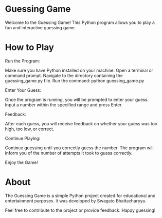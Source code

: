 

# Guessing Game

Welcome to the Guessing Game! This Python program allows you to play a fun and interactive guessing game.

# How to Play

Run the Program:

Make sure you have Python installed on your machine.
Open a terminal or command prompt.
Navigate to the directory containing the guessing_game.py file.
Run the command: python guessing_game.py


Enter Your Guess:

Once the program is running, you will be prompted to enter your guess.
Input a number within the specified range and press Enter.


Feedback:

After each guess, you will receive feedback on whether your guess was too high, too low, or correct.


Continue Playing:

Continue guessing until you correctly guess the number.
The program will inform you of the number of attempts it took to guess correctly.

Enjoy the Game!

 # About
The Guessing Game is a simple Python project created for educational and entertainment purposes. It was developed by Swagato Bhattacharyya.

Feel free to contribute to the project or provide feedback. Happy guessing!
